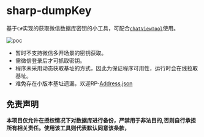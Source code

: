 # sharp-dumpKey

基于`C#`实现的获取微信数据库密钥的小工具，可配合[`chatViewTool`](https://github.com/Ormicron/chatViewTool)使用。

![poc](https://github.com/Ormicron/Sharp-dumpkey/blob/main/demo1.png)



* 暂时不支持微信多开场景的密钥获取。
* 需微信登录后才可抓取密钥。
* 程序未采用动态获取基址的方式，因此为保证程序可用性，运行时会在线拉取基址。
* 难免存在小版本基址遗漏，欢迎RP-[Address.json](https://github.com/Ormicron/Sharp-dumpkey/blob/main/Address.json)



## 免责声明
**本项目仅允许在授权情况下对数据库进行备份，严禁用于非法目的,否则自行承担所有相关责任。使用该工具则代表默认同意该条款，**
